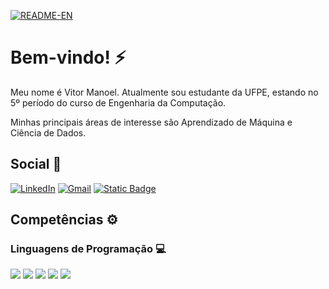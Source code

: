 [![README-EN](https://img.shields.io/badge/readme-en-blue?style=for-the-badge)](https://github.com/vitork15/vitork15/blob/main/README.en.md)

# Bem-vindo! ⚡

Meu nome é Vitor Manoel. Atualmente sou estudante da UFPE, estando no 5º período do curso de Engenharia da Computação.

Minhas principais áreas de interesse são Aprendizado de Máquina e Ciência de Dados.

## Social 💬

[![LinkedIn](https://img.shields.io/badge/LinkedIn-0077B5?style=for-the-badge&logo=linkedin&logoColor=white)](https://www.linkedin.com/in/vitormms/)
[![Gmail](https://img.shields.io/badge/Gmail-D14836?style=for-the-badge&logo=gmail&logoColor=white)](mailto:vmms@cin.ufpe.br)
[![Static Badge](https://img.shields.io/badge/curr%C3%ADculo_lattes-blue?style=for-the-badge)](http://lattes.cnpq.br/0033329837898825)

## Competências ⚙️

### Linguagens de Programação 💻

<img src="https://img.shields.io/badge/C-00599C?style=for-the-badge&logo=c&logoColor=white" /> <img src="https://img.shields.io/badge/C%2B%2B-00599C?style=for-the-badge&logo=c%2B%2B&logoColor=white" /> <img src="https://img.shields.io/badge/Python-FFD43B?style=for-the-badge&logo=python&logoColor=blue" /> <img src="https://img.shields.io/badge/java-%23ED8B00.svg?style=for-the-badge&logo=openjdk&logoColor=white" /> <img src="https://img.shields.io/badge/PLSQL-F80000?style=for-the-badge&logo=oracle&logoColor=black" /> 





<!--
**vitork15/vitork15** is a ✨ _special_ ✨ repository because its `README.md` (this file) appears on your GitHub profile.

Here are some ideas to get you started:

- 🔭 I’m currently working on ...
- 🌱 I’m currently learning ...
- 👯 I’m looking to collaborate on ...
- 🤔 I’m looking for help with ...
- 💬 Ask me about ...
- 📫 How to reach me: ...
- 😄 Pronouns: ...
- ⚡ Fun fact: ...
-->
